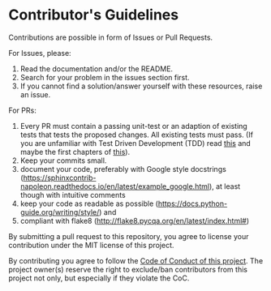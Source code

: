 # Contributor's Guidelines

Contributions are possible in form of Issues or Pull Requests.

For Issues, please:

1. Read the documentation and/or the README.
2. Search for your problem in the issues section first.
3. If you cannot find a solution/answer yourself with these resources, raise an issue.

For PRs:

1. Every PR must contain a passing unit-test or an adaption of existing tests that tests the proposed changes. All existing tests must pass. (If you are unfamiliar with Test Driven Development (TDD) read [this](https://code.tutsplus.com/tutorials/beginning-test-driven-development-in-python--net-30137) and maybe the first chapters of [this](https://www.oreilly.com/library/view/test-driven-development-with/9781449365141/)).
2. Keep your commits small.
3. document your code, preferably with Google style docstrings (https://sphinxcontrib-napoleon.readthedocs.io/en/latest/example_google.html),
   at least though with intuitive comments
4. keep your code as readable as possible (https://docs.python-guide.org/writing/style/) and
5. compliant with flake8 (http://flake8.pycqa.org/en/latest/index.html#)

By submitting a pull request to this repository, you agree to license your contribution under the MIT license of this project.

By contributing you agree to follow the [Code of Conduct of this project](CODE_OF_CONDUCT.md). The project owner(s) reserve the right to exclude/ban contributors from this project not only, but especially if they violate the CoC.
